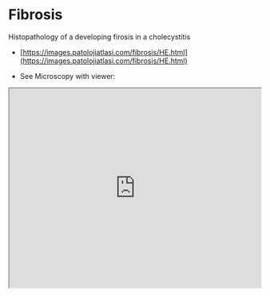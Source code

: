 # Fibrosis

 Histopathology of a developing firosis in a cholecystitis 


- [https://images.patolojiatlasi.com/fibrosis/HE.html](https://images.patolojiatlasi.com/fibrosis/HE.html)

- See Microscopy with viewer: 

<iframe src="https://images.patolojiatlasi.com/fibrosis/HE.html" width="100%" height="400px"></iframe>
